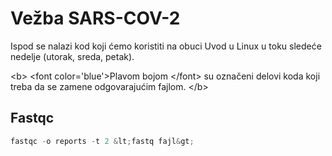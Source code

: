 # Vežba SARS-COV-2

Ispod se nalazi kod koji ćemo koristiti na obuci Uvod u Linux u toku sledeće nedelje (utorak, sreda, petak).

&lt;b&gt; &lt;font color=&apos;blue&apos;&gt;Plavom bojom &lt;/font&gt; su označeni delovi koda koji treba da se zamene odgovarajućim fajlom. &lt;/b&gt;

## Fastqc


```python
fastqc -o reports -t 2 &lt;fastq fajl&gt;
```


```python
 
```

